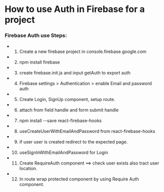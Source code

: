 # How to use Auth in Firebase for a project

 ### Firebase Auth use Steps:
 * 1. Create a new firebase project in console.firebase.google.com
 * 2. npm install firebase
 * 3. create firebase.init.js and input getAuth to export auth
 * 4. Firebase settings > Authentication > enable Email and password auth
 * 5. Create Login, SignUp component, setup route. 
 * 6. attach from field handle and form submit handle
 * 7. npm install --save react-firebase-hooks
 * 8. useCreateUserWithEmailAndPassword from react-firebase-hooks
 * 9. if user user is created redirect to the expected page.
 * 10. useSignInWithEmailAndPassword for Login
 * 11. Create RequireAuth component ==> check user exists also tract user location.
 * 12. In route wrap protected component by using Require Auth component.

